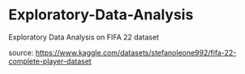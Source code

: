 # Exploratory-Data-Analysis
Exploratory Data Analysis on FIFA 22 dataset

source: https://www.kaggle.com/datasets/stefanoleone992/fifa-22-complete-player-dataset
